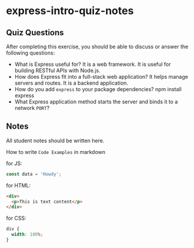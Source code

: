 # express-intro-quiz-notes

## Quiz Questions

After completing this exercise, you should be able to discuss or answer the following questions:

- What is Express useful for?
  It is a web framework. It is useful for building RESTful APIs with Node.js.
- How does Express fit into a full-stack web application?
  It helps manage servers and routes. It is a backend application.
- How do you add `express` to your package dependencies?
  npm install express
- What Express application method starts the server and binds it to a network `PORT`?

## Notes

All student notes should be written here.

How to write `Code Examples` in markdown

for JS:

```javascript
const data = 'Howdy';
```

for HTML:

```html
<div>
  <p>This is text content</p>
</div>
```

for CSS:

```css
div {
  width: 100%;
}
```
